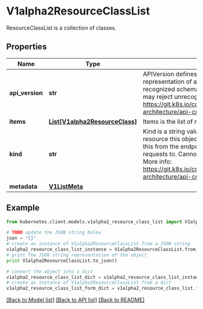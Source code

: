 # V1alpha2ResourceClassList

ResourceClassList is a collection of classes.

## Properties
Name | Type | Description | Notes
------------ | ------------- | ------------- | -------------
**api_version** | **str** | APIVersion defines the versioned schema of this representation of an object. Servers should convert recognized schemas to the latest internal value, and may reject unrecognized values. More info: https://git.k8s.io/community/contributors/devel/sig-architecture/api-conventions.md#resources | [optional] 
**items** | [**List[V1alpha2ResourceClass]**](V1alpha2ResourceClass.md) | Items is the list of resource classes. | 
**kind** | **str** | Kind is a string value representing the REST resource this object represents. Servers may infer this from the endpoint the kubernetes.client submits requests to. Cannot be updated. In CamelCase. More info: https://git.k8s.io/community/contributors/devel/sig-architecture/api-conventions.md#types-kinds | [optional] 
**metadata** | [**V1ListMeta**](V1ListMeta.md) |  | [optional] 

## Example

```python
from kubernetes.client.models.v1alpha2_resource_class_list import V1alpha2ResourceClassList

# TODO update the JSON string below
json = "{}"
# create an instance of V1alpha2ResourceClassList from a JSON string
v1alpha2_resource_class_list_instance = V1alpha2ResourceClassList.from_json(json)
# print the JSON string representation of the object
print V1alpha2ResourceClassList.to_json()

# convert the object into a dict
v1alpha2_resource_class_list_dict = v1alpha2_resource_class_list_instance.to_dict()
# create an instance of V1alpha2ResourceClassList from a dict
v1alpha2_resource_class_list_form_dict = v1alpha2_resource_class_list.from_dict(v1alpha2_resource_class_list_dict)
```
[[Back to Model list]](../README.md#documentation-for-models) [[Back to API list]](../README.md#documentation-for-api-endpoints) [[Back to README]](../README.md)


